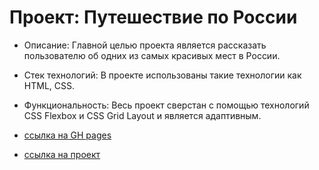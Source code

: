 # Проект: Путешествие по России

+ Описание: Главной целью проекта является рассказать пользователю об одних из самых красивых мест в России.

+ Стек технологий: В проекте использованы такие технологии как HTML, CSS.

+ Функциональность: Весь проект сверстан с помощью технологий CSS Flexbox и СSS Grid Layout и является адаптивным.
    
+ [ссылка на GH pages](https://synkov2102.github.io/russian-travel/)

+ [ссылка на проект](https://github.com/Synkov2102/russian-travel)




